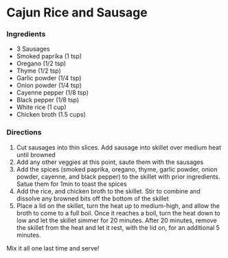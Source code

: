 # Cajun Rice and Sausage

### Ingredients

- 3 Sausages
- Smoked paprika (1 tsp)
- Oregano (1/2 tsp)
- Thyme (1/2 tsp)
- Garlic powder (1/4 tsp)
- Onion powder (1/4 tsp)
- Cayenne pepper (1/8 tsp)
- Black pepper (1/8 tsp)
- White rice (1 cup)
- Chicken broth (1.5 cups)

### Directions

1. Cut sausages into thin slices. Add sausage into skillet over medium heat until browned
2. Add any other veggies at this point, saute them with the sausages
3. Add the spices (smoked paprika, oregano, thyme, garlic powder, onion powder, cayenne, and black pepper) to the skillet with prior ingredients. Satue them for 1min to toast the spices
4. Add the rice, and chicken broth to the skillet. Stir to combine and dissolve any browned bits off the bottom of the skillet
5. Place a lid on the skillet, turn the heat up to medium-high, and allow the broth to come to a full boil. Once it reaches a boil, turn the heat down to low and let the skillet simmer for 20 minutes. After 20 minutes, remove the skillet from the heat and let it rest, with the lid on, for an additional 5 minutes.

Mix it all one last time and serve!
